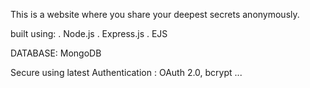 This is a website where you share your deepest secrets anonymously.

built using: 
. Node.js
. Express.js 
. EJS

DATABASE: MongoDB

Secure using latest Authentication : OAuth 2.0, bcrypt ...
